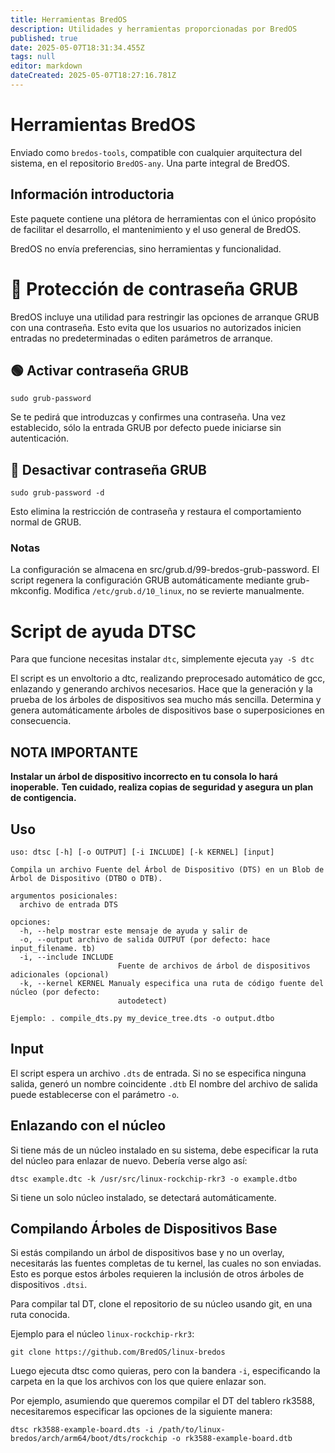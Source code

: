 ```yaml
---
title: Herramientas BredOS
description: Utilidades y herramientas proporcionadas por BredOS
published: true
date: 2025-05-07T18:31:34.455Z
tags: null
editor: markdown
dateCreated: 2025-05-07T18:27:16.781Z
---
```


# Herramientas BredOS

Enviado como `bredos-tools`, compatible con cualquier arquitectura del sistema, en el repositorio `BredOS-any`.
Una parte integral de BredOS.

## Información introductoria

Este paquete contiene una plétora de herramientas con el único propósito de facilitar el desarrollo, el mantenimiento y el uso general de BredOS.

BredOS no envía preferencias, sino herramientas y funcionalidad.

# 🔐 Protección de contraseña GRUB

BredOS incluye una utilidad para restringir las opciones de arranque GRUB con una contraseña.
Esto evita que los usuarios no autorizados inicien entradas no predeterminadas o editen parámetros de arranque.

## 🟢 Activar contraseña GRUB

```
sudo grub-password
```

Se te pedirá que introduzcas y confirmes una contraseña.
Una vez establecido, sólo la entrada GRUB por defecto puede iniciarse sin autenticación.

## 🔴 Desactivar contraseña GRUB

```
sudo grub-password -d
```

Esto elimina la restricción de contraseña y restaura el comportamiento normal de GRUB.

### Notas

La configuración se almacena en src/grub.d/99-bredos-grub-password.
El script regenera la configuración GRUB automáticamente mediante grub-mkconfig.
Modifica `/etc/grub.d/10_linux`, no se revierte manualmente.

# Script de ayuda DTSC

Para que funcione necesitas instalar `dtc`, simplemente ejecuta `yay -S dtc`

El script es un envoltorio a dtc, realizando preprocesado automático de gcc, enlazando y generando archivos necesarios.
Hace que la generación y la prueba de los árboles de dispositivos sea mucho más sencilla.
Determina y genera automáticamente árboles de dispositivos base o superposiciones en consecuencia.

## NOTA IMPORTANTE

**Instalar un árbol de dispositivo incorrecto en tu consola lo hará inoperable.**
**Ten cuidado, realiza copias de seguridad y asegura un plan de contigencia.**

## Uso

```
uso: dtsc [-h] [-o OUTPUT] [-i INCLUDE] [-k KERNEL] [input]

Compila un archivo Fuente del Árbol de Dispositivo (DTS) en un Blob de Árbol de Dispositivo (DTBO o DTB).

argumentos posicionales:
  archivo de entrada DTS

opciones:
  -h, --help mostrar este mensaje de ayuda y salir de
  -o, --output archivo de salida OUTPUT (por defecto: hace input_filename. tb)
  -i, --include INCLUDE
                        Fuente de archivos de árbol de dispositivos adicionales (opcional)
  -k, --kernel KERNEL Manualy especifica una ruta de código fuente del núcleo (por defecto:
                        autodetect)

Ejemplo: . compile_dts.py my_device_tree.dts -o output.dtbo
```

## Input

El script espera un archivo `.dts` de entrada. Si no se especifica ninguna salida, generó un nombre coincidente `.dtb`
El nombre del archivo de salida puede establecerse con el parámetro `-o`.

## Enlazando con el núcleo

Si tiene más de un núcleo instalado en su sistema, debe especificar la ruta del núcleo para enlazar de nuevo.
Debería verse algo así:

```
dtsc example.dtc -k /usr/src/linux-rockchip-rkr3 -o example.dtbo
```

Si tiene un solo núcleo instalado, se detectará automáticamente.

## Compilando Árboles de Dispositivos Base

Si estás compilando un árbol de dispositivos base y no un overlay, necesitarás las fuentes completas de tu kernel, las cuales no son enviadas.
Esto es porque estos árboles requieren la inclusión de otros árboles de dispositivos `.dtsi`.

Para compilar tal DT, clone el repositorio de su núcleo usando git, en una ruta conocida.

Ejemplo para el núcleo `linux-rockchip-rkr3`:

```
git clone https://github.com/BredOS/linux-bredos
```

Luego ejecuta dtsc como quieras, pero con la bandera `-i`, especificando la carpeta en la que los archivos con los que quiere enlazar son.

Por ejemplo, asumiendo que queremos compilar el DT del tablero rk3588, necesitaremos especificar las opciones de la siguiente manera:

```
dtsc rk3588-example-board.dts -i /path/to/linux-bredos/arch/arm64/boot/dts/rockchip -o rk3588-example-board.dtb
```